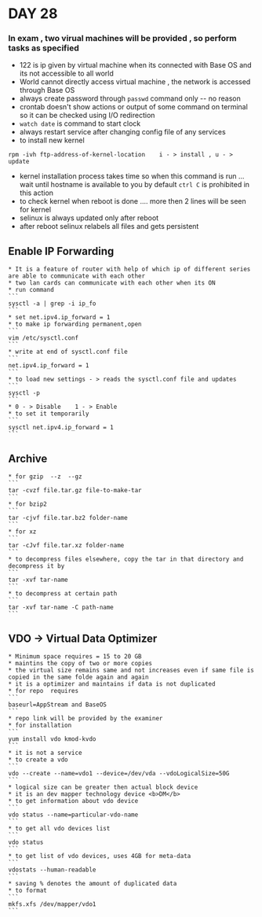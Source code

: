 # DAY 28

### In exam , two virual machines will be provided , so perform tasks as specified
  * 122 is ip given by virtual machine when its connected with Base OS and its not accessible to all world
  * World cannot directly access virtual machine , the network is accessed through Base OS
  * always create password through ```passwd``` command only -- no reason
  * crontab doesn't show actions or output of some command on terminal so it can be checked using I/O redirection
  * ```watch date``` is command to start clock
  * always restart service after changing config file of any services
  * to install new kernel
  ```
  rpm -ivh ftp-address-of-kernel-location    i - > install , u - > update
  ```
  * kernel installation process takes time so when this command is run ... wait until hostname is available to you by default ```ctrl C``` is prohibited in this action
  * to check kernel when reboot is done .... more then 2 lines will be seen for kernel
  * selinux is always updated only after reboot
  * after reboot selinux relabels all files and gets persistent

  ## Enable IP Forwarding
    * It is a feature of router with help of which ip of different series are able to communicate with each other
    * two lan cards can communicate with each other when its ON
    * run command
    ```
    sysctl -a | grep -i ip_fo
    ```
    * set net.ipv4.ip_forward = 1
    * to make ip forwarding permanent,open
    ```
    vim /etc/sysctl.conf
    ```
    * write at end of sysctl.conf file
    ```
    net.ipv4.ip_forward = 1
    ```
    * to load new settings - > reads the sysctl.conf file and updates
    ```
    sysctl -p
    ```
    * 0 - > Disable    1 - > Enable
    * to set it temporarily
    ```
    sysctl net.ipv4.ip_forward = 1
    ```
  ## Archive
    * for gzip  --z  --gz
    ```
    tar -cvzf file.tar.gz file-to-make-tar
    ```
    * for bzip2
    ```
    tar -cjvf file.tar.bz2 folder-name
    ```
    * for xz
    ```
    tar -cJvf file.tar.xz folder-name
    ```
    * to decompress files elsewhere, copy the tar in that directory and decompress it by
    ```
    tar -xvf tar-name
    ```
    * to decompress at certain path
    ```
    tar -xvf tar-name -C path-name
    ```

  ## VDO -> Virtual Data Optimizer
    * Minimum space requires = 15 to 20 GB
    * maintins the copy of two or more copies
    * the virtual size remains same and not increases even if same file is copied in the same folde again and again
    * it is a optimizer and maintains if data is not duplicated
    * for repo  requires
    ```
    baseurl=AppStream and BaseOS
    ```
    * repo link will be provided by the examiner
    * for installation
    ```
    yum install vdo kmod-kvdo
    ```
    * it is not a service
    * to create a vdo
    ```
    vdo --create --name=vdo1 --device=/dev/vda --vdoLogicalSize=50G
    ```
    * logical size can be greater then actual block device
    * it is an dev mapper technology device <b>DM</b>
    * to get information about vdo device
    ```
    vdo status --name=particular-vdo-name
    ```
    * to get all vdo devices list
    ```
    vdo status
    ```
    * to get list of vdo devices, uses 4GB for meta-data
    ```
    vdostats --human-readable
    ```
    * saving % denotes the amount of duplicated data
    * to format
    ```
    mkfs.xfs /dev/mapper/vdo1
    ```
